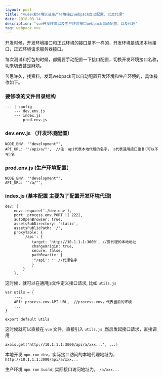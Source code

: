 ```yaml
---
layout: post
title: "vue开发环境以及生产环境接口webpack自动配置，以及代理"
date: 2018-03-14
description: "vue开发环境以及生产环境接口webpack自动配置，以及代理"
tag: webpack vue
---   
```

开发时候，开发环境接口和正式环境的接口是不一样的，开发环境是请求本地接口，正式环境请求服务器接口。

每次测试和打包的时候，都需要手动配置一下接口配置，切换开发环境接口名称，切来切去甚是麻烦。

苦思许久，找资料，发现webpack可以自动配置开发环境和生产环境的，具体操作如下。

### 要修改的文件目录结构

    --- | config
        --- dev.env.js
        --- index.js
        --- prod.env.js
    
### dev.env.js （开发环境配置）

    NODE_ENV: '"development"',
    API_URL: '"/api/a/"',  //注：api代表本地代理的名字， a代表通用接口重复(可以不写)名
    
### prod.env.js (生产环境配置）

    NODE_ENV: '"development"',
    API_URL: '"/a/"',

### index.js (基本配置 主要为了配置开发环境代理)


    dev: {
        env: require('./dev.env'),
        port: process.env.PORT || 2222,
        autoOpenBrowser: true,
        assetsSubDirectory: 'static',
        assetsPublicPath: '/',
        proxyTable: {
            '/api': {
                target: 'http://10.1.1.1:3000', //要代理的本地地址
                changeOrigin: true,
                secure: false,
                pathRewrite: {
                '^/api': '' //代理名字
                }
            }
        },

这时候，就可以在通用js文件定义接口请求, 比如  `utils.js` 

    var utils = {
        ...,
        API: process.env.API_URL,  //process.env，代表当前的环境
        ...
    }

    export default utils

这时候就可以直接在 `vue` 文件，直接引入 `utils.js` ,然后发起接口请求，直接调用 

`axois.get('http://10.1.1.1:3000/api/a/xxx...', ...)`


本地开发 `npm run dev`，实际接口访问的本地代理地址为， `http://10.1.1.1:3000/api/a/xxx...`

生产环境 `npm run build`, 实际接口访问地址为， `/a/xxx...`

